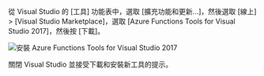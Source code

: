 從 Visual Studio 的 [工具] 功能表中，選取 [擴充功能和更新...]，然後選取 [線上] > [Visual Studio Marketplace]，選取 [Azure Functions Tools for Visual Studio 2017]，然後按 [下載]。
 
![安裝 Azure Functions Tools for Visual Studio 2017](./media/functions-install-vstools/functions-vstools-install.png)

關閉 Visual Studio 並接受下載和安裝新工具的提示。 